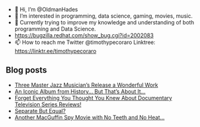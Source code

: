 - 👋 Hi, I’m @OldmanHades
- 👀 I’m interested in programming, data science, gaming, movies, music.
- 🌱 Currently trying to improve my knowledge and understanding of both programming and Data Science.
- https://bugzilla.redhat.com/show_bug.cgi?id=2002083
- 📫 How to reach me Twitter @timothypecoraro
Linktree: https://linktr.ee/timothypecoraro

## Blog posts
<!-- BLOG-POST-LIST:START -->
- [Three Master Jazz Musician’s Release a Wonderful Work](https://medium.com/@timothypecoraro/three-master-jazz-musicians-release-a-wonderful-work-5fb90a8c1f3f?source=rss-5097f5c9b801------2)
- [An Iconic Album from History… But That’s About It…](https://medium.com/@timothypecoraro/an-iconic-album-from-history-but-thats-about-it-7e5733db021d?source=rss-5097f5c9b801------2)
- [Forget Everything You Thought You Knew About Documentary Television Series Reviews!](https://medium.com/@timothypecoraro/forget-everything-you-thought-you-knew-about-documentary-television-series-reviews-df9a4d67a0b1?source=rss-5097f5c9b801------2)
- [Separate But Equal?](https://medium.com/@timothypecoraro/separate-but-equal-bf62a012859f?source=rss-5097f5c9b801------2)
- [Another MacGuffin Spy Movie with No Teeth and No Heat…](https://medium.com/@timothypecoraro/another-macguffin-spy-movie-with-no-teeth-and-no-heat-b7ce2f45647f?source=rss-5097f5c9b801------2)
<!-- BLOG-POST-LIST:END -->
